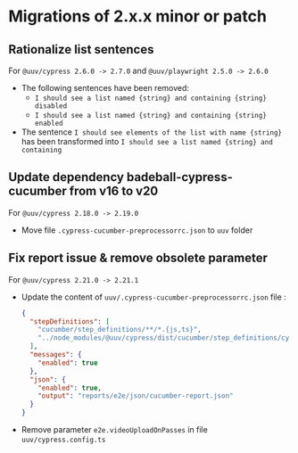 # Migrations of 2.x.x minor or patch

## Rationalize list sentences
For `@uuv/cypress 2.6.0 -> 2.7.0` and `@uuv/playwright 2.5.0 -> 2.6.0`
- The following sentences have been removed:
  - `I should see a list named {string} and containing {string} disabled`
  - `I should see a list named {string} and containing {string} enabled`
- The sentence `I should see elements of the list with name {string}` has been transformed into `I should see a list named {string} and containing`

## Update dependency badeball-cypress-cucumber from v16 to v20
For `@uuv/cypress 2.18.0 -> 2.19.0`
- Move file `.cypress-cucumber-preprocessorrc.json` to `uuv` folder

## Fix report issue & remove obsolete parameter
For `@uuv/cypress 2.21.0 -> 2.21.1`
- Update the content of `uuv/.cypress-cucumber-preprocessorrc.json` file :
  ```json
  {
    "stepDefinitions": [
      "cucumber/step_definitions/**/*.{js,ts}",
      "../node_modules/@uuv/cypress/dist/cucumber/step_definitions/cypress/{generated,unsafe}/**/*.{js,ts}"
    ],
    "messages": {
      "enabled": true
    },
    "json": {
      "enabled": true,
      "output": "reports/e2e/json/cucumber-report.json"
    }
  }
  ```
- Remove parameter `e2e.videoUploadOnPasses` in file `uuv/cypress.config.ts`  

